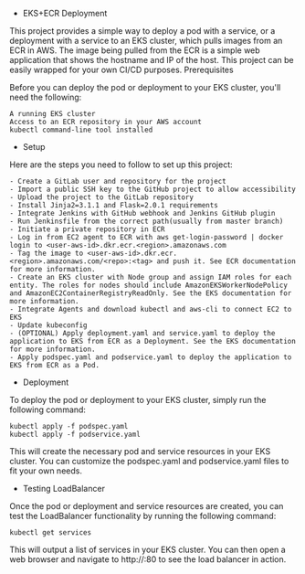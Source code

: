 - EKS+ECR Deployment

This project provides a simple way to deploy a pod with a service, or a deployment with a service to an EKS cluster, which pulls images from an ECR in AWS. The image being pulled from the ECR is a simple web application that shows the hostname and IP of the host. This project can be easily wrapped for your own CI/CD purposes.
Prerequisites

Before you can deploy the pod or deployment to your EKS cluster, you'll need the following:

    A running EKS cluster
    Access to an ECR repository in your AWS account
    kubectl command-line tool installed

- Setup

Here are the steps you need to follow to set up this project:

    - Create a GitLab user and repository for the project
    - Import a public SSH key to the GitHub project to allow accessibility
    - Upload the project to the GitLab repository
    - Install Jinja2=3.1.1 and Flask=2.0.1 requirements
    - Integrate Jenkins with GitHub webhook and Jenkins GitHub plugin
    - Run Jenkinsfile from the correct path(usually from master branch)
    - Initiate a private repository in ECR
    - Log in from EC2 agent to ECR with aws get-login-password | docker login to <user-aws-id>.dkr.ecr.<region>.amazonaws.com
    - Tag the image to <user-aws-id>.dkr.ecr.<region>.amazonaws.com/<repo>:<tag> and push it. See ECR documentation for more information.
    - Create an EKS cluster with Node group and assign IAM roles for each entity. The roles for nodes should include AmazonEKSWorkerNodePolicy and AmazonEC2ContainerRegistryReadOnly. See the EKS documentation for more information.
    - Integrate Agents and download kubectl and aws-cli to connect EC2 to EKS
    - Update kubeconfig
    - (OPTIONAL) Apply deployment.yaml and service.yaml to deploy the application to EKS from ECR as a Deployment. See the EKS documentation for more information.
    - Apply podspec.yaml and podservice.yaml to deploy the application to EKS from ECR as a Pod.
        

- Deployment

To deploy the pod or deployment to your EKS cluster, simply run the following command:

    kubectl apply -f podspec.yaml
    kubectl apply -f podservice.yaml

This will create the necessary pod and service resources in your EKS cluster. You can customize the podspec.yaml and podservice.yaml files to fit your own needs.


- Testing LoadBalancer

Once the pod or deployment and service resources are created, you can test the LoadBalancer functionality by running the following command:

    kubectl get services

This will output a list of services in your EKS cluster. You can then open a web browser and navigate to http://<LoadBalancer DNS name>:80 to see the load balancer in action.
